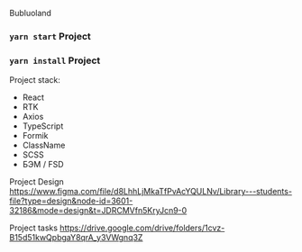  Bubluoland

### `yarn start` Project
### `yarn install` Project
          
Project stack: 
- React           
- RTK
- Axios
- TypeScript  
- Formik
- ClassName       
- SCSS
- БЭМ / FSD     

Project Design https://www.figma.com/file/d8LhhLjMkaTfPvAcYQULNv/Library---students-file?type=design&node-id=3601-32186&mode=design&t=JDRCMVfn5KryJcn9-0  
                                                                                                                                                          
Project tasks https://drive.google.com/drive/folders/1cvz-B15d51kwQpbgaY8qrA_y3VWgnq3Z                                                                    